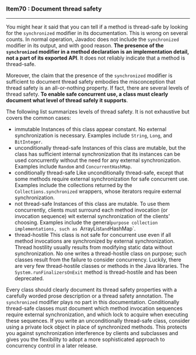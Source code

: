 ### Item70 : Document thread safety

----------

You might hear it said that you can tell if a method is thread-safe by looking for the `synchronized` modifier in its documentation. This is wrong on several counts. In normal operation, Javadoc does not include the `synchronized` modifier in its output, and with good reason. **The presence of the `synchronized` modifier in a method declaration is an implementation detail, not a part of its exported API**. It does not reliably indicate that a method is thread-safe.

Moreover, the claim that the presence of the `synchronized` modifier is sufficient to document thread safety embodies the misconception that thread safety is an all-or-nothing property. If fact, there are several levels of thread safety. **To enable safe concurrent use, a class must clearly document what level of thread safely it supports**.

The following list summarizes levels of thread safety. It is not exhaustive but covers the common cases:

- immutable
Instances of this class appear constant. No external synchronization is necessary. Examples include `String`, `Long`, and `BitInteger`.
- unconditionally thread-safe
Instances of this class are mutable, but the class has sufficient internal synchronization that its instances can be used concurrently without the need for any external synchronization. Examples include `Random` and `ConcurrentHashMap`.
- conditionally thread-safe
Like unconditionally thread-safe, except that some methods require external synchronization for safe concurrent use. Examples include the collections returned by the `Collections.synchronized` wrappers, whose iterators require external synchronization.
- not thread-safe
Instances of this class are mutable. To use them concurrently, clients must surround each method invocation (or invocation sequence) wit external synchronization of the clients' choosing. Examples include the general`purpose collection implementations, such as `ArrayList` and `HashMap`.
- thread-hostile
This class is not safe for concurrent use even if all method invocations are synchronized by external synchronization. Thread hostility usually results from modifying static data without synchronization. No one writes a thread-hostile class on purpose; such classes result from the failure to consider concurrency. Luckily, there are very few thread-hostile classes or methods in the Java libraries. The `System.runFinalizersOnExit` method is thread-hostile and has been deprecated.

Every class should clearly document its thread safety properties with a carefully worded prose description or a thread safety annotation. The `synchronized` modifier plays no part in this documentation. Conditionally thread-safe classes must document which method invocation sequences require external synchronization, and which lock to acquire when executing these sequences. If you write an unconditionally thread-safe class, consider using a private lock object in place of synchronized methods. This protects you against synchronization interference by clients and subclasses and gives you the flexibility to adopt a more sophisticated approach to concurrency control in a later release.